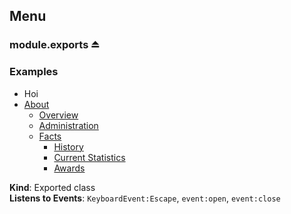 
<base href="//D:/Personal/autotility/docs/">
<link rel="stylesheet" href="./dist/style.css" />
<a name="module_Menu"></a>

## Menu
<a name="exp_module_Menu--module.exports"></a>

### module.exports ⏏
### Examples<ul id="menubar1" role="menubar">  <li role="none"><a role="menuitem">Hoi</a></li>  <li role="presentation">    <a role="menuitem" aria-haspopup="true" aria-expanded="false" href="#" tabindex="0">About</a>    <ul role="menu" aria-label="About">      <li><a role="menuitem" href="mb-about.html#overview" tabindex="-1">Overview</a></li>      <li role="none"><a role="menuitem" href="mb-about.html#admin" tabindex="-1">Administration</a></li>      <li role="none">        <a id="menubar113" role="menuitem" href="#" aria-haspopup="true" aria-expanded="false" tabindex="-1">Facts</a>        <ul role="menu" aria-label="Facts">          <li role="none"><a role="menuitem" href="mb-about.html#facts" tabindex="0">History</a></li>          <li role="none"><a role="menuitem" href="mb-about.html#facts" tabindex="-1">Current Statistics</a></li>          <li role="none"><a role="menuitem" href="mb-about.html#facts" tabindex="-1">Awards</a></li>        </ul>      </li>    </ul>  </li></ul>

**Kind**: Exported class  
**Listens to Events**: <code>KeyboardEvent:Escape</code>, <code>event:open</code>, <code>event:close</code>

<script src="./dist/bundle.js" /></script>
		